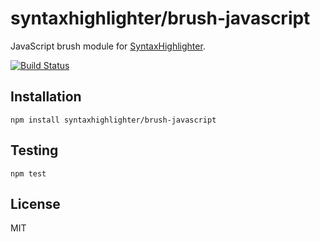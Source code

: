 # syntaxhighlighter/brush-javascript

JavaScript brush module for [SyntaxHighlighter](https://github.com/syntaxhighlighter).

[![Build Status](https://travis-ci.org/alexgorbatchev/brush-javascript.svg)](https://travis-ci.org/alexgorbatchev/brush-javascript)

## Installation

    npm install syntaxhighlighter/brush-javascript

## Testing

    npm test

## License

MIT
